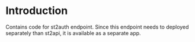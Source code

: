 # Introduction

Contains code for st2auth endpoint. Since this endpoint needs to deployed separately than st2api, it is available as a separate app.
